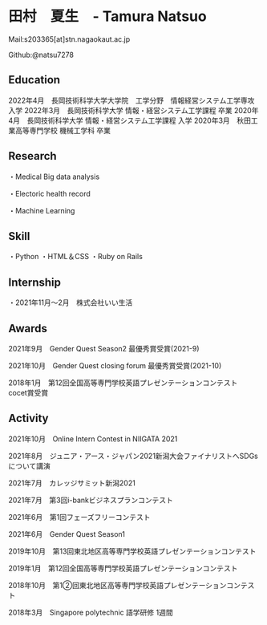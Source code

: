 # 田村　夏生　- Tamura Natsuo

Mail:s203365[at]stn.nagaokaut.ac.jp

Github:@natsu7278

## Education

2022年4月　長岡技術科学大学大学院　工学分野　情報経営システム工学専攻　入学
2022年3月　長岡技術科学大学 情報・経営システム工学課程 卒業
2020年4月　長岡技術科学大学 情報・経営システム工学課程 入学
2020年3月　秋田工業高等専門学校 機械工学科 卒業

## Research
 ・Medical Big data analysis
 
 ・Electoric health record
 
 ・Machine Learning
 
## Skill
 ・Python
 ・HTML＆CSS
 ・Ruby on Rails
 
## Internship
 ・2021年11月～2月　株式会社いい生活　
 
## Awards
2021年9月　Gender Quest Season2 最優秀賞受賞(2021-9)
 
2021年10月　Gender Quest closing forum 最優秀賞受賞(2021-10)
 
2018年1月　第12回全国高等専門学校英語プレゼンテーションコンテスト　cocet賞受賞
 
## Activity
 2021年10月　Online Intern Contest in NIIGATA 2021
 
 2021年8月　ジュニア・アース・ジャパン2021新潟大会ファイナリストへSDGsについて講演
 
 2021年7月　カレッジサミット新潟2021
 
 2021年7月　第3回i-bankビジネスプランコンテスト
 
 2021年6月　第1回フェーズフリーコンテスト
 
 2021年6月　Gender Quest Season1
 
 2019年10月　第13回東北地区高等専門学校英語プレゼンテーションコンテスト
 
 2019年1月　第12回全国高等専門学校英語プレゼンテーションコンテスト
 
 2018年10月　第1②回東北地区高等専門学校英語プレゼンテーションコンテスト
 
 2018年3月　Singapore polytechnic 語学研修 1週間
